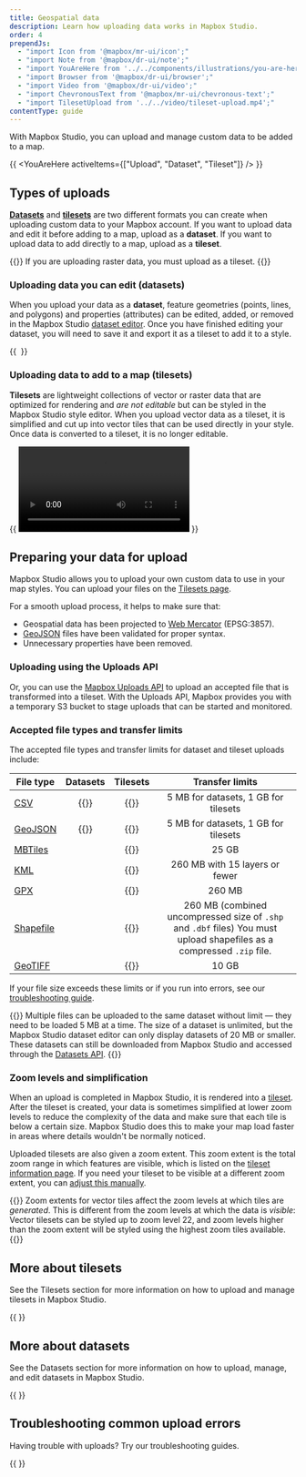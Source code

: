 ```yaml
---
title: Geospatial data
description: Learn how uploading data works in Mapbox Studio.
order: 4
prependJs:
  - "import Icon from '@mapbox/mr-ui/icon';"
  - "import Note from '@mapbox/dr-ui/note';"
  - "import YouAreHere from '../../components/illustrations/you-are-here'"
  - "import Browser from '@mapbox/dr-ui/browser';"
  - "import Video from '@mapbox/dr-ui/video';"
  - "import ChevronousText from '@mapbox/mr-ui/chevronous-text';"
  - "import TilesetUpload from '../../video/tileset-upload.mp4';"
contentType: guide
---
```


<p className="txt-l">With Mapbox Studio, you can upload and manage custom data to be added to a map.</p>

{{
  <YouAreHere
    activeItems={["Upload", "Dataset", "Tileset"]}
  />
}}

## Types of uploads

[**Datasets**](https://www.mapbox.com/help/define-dataset) and [**tilesets**](https://www.mapbox.com/help/define-tileset) are two different formats you can create when uploading custom data to your Mapbox account. If you want to upload data and edit it before adding to a map, upload as a **dataset**. If you want to upload data to add directly to a map, upload as a **tileset**.

{{<Note>}}
If you are uploading raster data, you must upload as a tileset.
{{</Note>}}

### Uploading data you can edit (datasets)

When you upload your data as a **dataset**, feature geometries (points, lines, and polygons) and properties (attributes) can be edited, added, or removed in the Mapbox Studio [dataset editor](https://www.mapbox.com/studio/datasets/). Once you have finished editing your dataset, you will need to save it and export it as a tileset to add it to a style.

{{
  <Browser>
    <img src="/studio-manual/img/studio/dataset-modify-feature.gif" alt="" />
  </Browser>
}}

### Uploading data to add to a map (tilesets)

**Tilesets** are lightweight collections of vector or raster data that are optimized for rendering and *are not editable* but can be styled in the Mapbox Studio style editor. When you upload vector data as a tileset, it is simplified and cut up into vector tiles that can be used directly in your style. Once data is converted to a tileset, it is no longer editable.

{{
  <Browser>
    <Video
      src={TilesetUpload}
      title="Working with an uploaded tileset in the style editor"
    />
  </Browser>
}}

## Preparing your data for upload

Mapbox Studio allows you to upload your own custom data to use in your map styles. You can upload your files on the [Tilesets page](/studio-manual/reference/tilesets/#upload-file).

For a smooth upload process, it helps to make sure that:

- Geospatial data has been projected to [Web Mercator](https://en.wikipedia.org/wiki/Web_Mercator) (EPSG:3857).
- [GeoJSON](https://www.mapbox.com/help/define-geojson/) files have been validated for proper syntax.
- Unnecessary properties have been removed.

### Uploading using the Uploads API

Or, you can use the [Mapbox Uploads API](https://www.mapbox.com/api-documentation/maps/#uploads) to upload an accepted file that is transformed into a tileset. With the Uploads API, Mapbox provides you with a temporary S3 bucket to stage uploads that can be started and monitored.

### Accepted file types and transfer limits

The accepted file types <span class='none inline-ml'>and transfer limits</span> for dataset and tileset uploads include:

|File type|Datasets|Tilesets|Transfer limits
|---|:---:|:---:|:---:|
| [CSV](https://www.mapbox.com/help/define-csv) | {{<Icon name='check' inline={true} />}} | {{<Icon name='check' inline={true} />}} | 5 MB for datasets, 1 GB for tilesets |
| [GeoJSON](https://www.mapbox.com/help/define-geojson) | {{<Icon name='check' inline={true} />}} | {{<Icon name='check' inline={true} />}}</span> | 5 MB for datasets, 1 GB for tilesets |
| [MBTiles](https://www.mapbox.com/help/define-mbtiles) | | {{<Icon name='check' inline={true} />}} | 25 GB
| [KML](https://www.mapbox.com/help/define-kml) | | {{<Icon name='check' inline={true} />}} | 260 MB with 15 layers or fewer |
| [GPX](https://www.mapbox.com/help/define-gpx) | | {{<Icon name='check' inline={true} />}} | 260 MB |
| [Shapefile](https://www.mapbox.com/help/define-shapefile) | | {{<Icon name='check' inline={true} />}} | 260 MB (combined uncompressed size of `.shp` and `.dbf` files) You must upload shapefiles as a compressed `.zip` file. |
| [GeoTIFF](https://www.mapbox.com/help/define-tiff) | | {{<Icon name='check' inline={true} />}} | 10 GB |

If your file size exceeds these limits or if you run into errors, see our [troubleshooting guide](https://www.mapbox.com/help/uploads/).

{{<Note>}}
Multiple files can be uploaded to the same dataset without limit &mdash; they need to be loaded 5 MB at a time. The size of a dataset is unlimited, but the Mapbox Studio dataset editor can only display datasets of 20 MB or smaller. These datasets can still be downloaded from Mapbox Studio and accessed through the [Datasets API](https://www.mapbox.com/api-documentation/maps/#datasets).
{{</Note>}}

### Zoom levels and simplification

When an upload is completed in Mapbox Studio, it is rendered into a [tileset](https://www.mapbox.com/help/define-tileset/). After the tileset is created, your data is sometimes simplified at lower zoom levels to reduce the complexity of the data and make sure that each tile is below a certain size. Mapbox Studio does this to make your map load faster in areas where details wouldn't be normally noticed.

Uploaded tilesets are also given a zoom extent. This zoom extent is the total zoom range in which features are visible, which is listed on the [tileset information page](/studio-manual/reference/tilesets/#tileset-information-page). If you need your tileset to be visible at a different zoom extent, you can [adjust this manually](https://www.mapbox.com/help/adjust-tileset-zoom-extent/).

{{<Note>}}
Zoom extents for vector tiles affect the zoom levels at which tiles are _generated_. This is different from the zoom levels at which the data is _visible_: Vector tilesets can be styled up to zoom level 22, and zoom levels higher than the zoom extent will be styled using the highest zoom tiles available.
{{</Note>}}

## More about tilesets

See the Tilesets section for more information on how to upload and manage tilesets in Mapbox Studio.

{{
  <a href='/studio-manual/reference/tilesets/' className="unprose txt-bold link">
    <ChevronousText text="Read about tilesets" />
  </a>
}}

## More about datasets

See the Datasets section for more information on how to upload, manage, and edit datasets in Mapbox Studio.

{{
  <a href='/studio-manual/reference/datasets' className="unprose txt-bold link">
    <ChevronousText text="Read about datasets" />
  </a>
}}

## Troubleshooting common upload errors

Having trouble with uploads? Try our troubleshooting guides.

{{
  <a href='/studio-manual/help/#troubleshooting' className="unprose txt-bold link">
    <ChevronousText text="View troubleshooting guides" />
  </a>
}}
